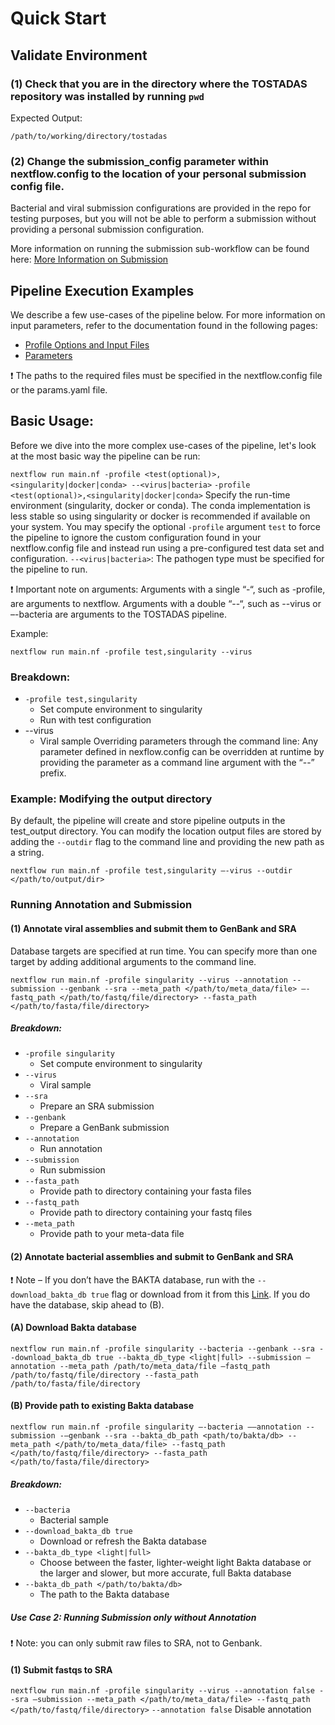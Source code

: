 # Quick Start

## Validate Environment

### (1) Check that you are in the directory where the TOSTADAS repository was installed by running `pwd`

Expected Output:

`/path/to/working/directory/tostadas`

### (2) Change the submission\_config parameter within nextflow.config to the location of your personal submission config file.

Bacterial and viral submission configurations are provided in the repo for testing purposes, but you will not be able to perform a submission without providing a personal submission configuration.

More information on running the submission sub-workflow can be found here: [More Information on Submission](../user-guide/submission_config_guide.md)

## Pipeline Execution Examples

We describe a few use-cases of the pipeline below. For more information on input parameters, refer to the documentation found in the following pages:

*   [Profile Options and Input Files](../user-guide/profile.md)
*   [Parameters](../user-guide/parameters.md)

❗ The paths to the required files must be specified in the nextflow.config file or the params.yaml file.

## Basic Usage:

Before we dive into the more complex use-cases of the pipeline, let's look at the most basic way the pipeline can be run:

`nextflow run main.nf -profile <test(optional)>,<singularity|docker|conda> --<virus|bacteria>` `-profile <test(optional)>,<singularity|docker|conda>` Specify the run-time environment (singularity, docker or conda). The conda implementation is less stable so using singularity or docker is recommended if available on your system. You may specify the optional `-profile` argument `test` to force the pipeline to ignore the custom configuration found in your nextflow.config file and instead run using a pre-configured test data set and configuration. `--<virus|bacteria>`: The pathogen type must be specified for the pipeline to run.

❗ Important note on arguments: Arguments with a single “-“, such as -profile, are arguments to nextflow. Arguments with a double “--“, such as --virus or –-bacteria are arguments to the TOSTADAS pipeline.

Example:

`nextflow run main.nf -profile test,singularity --virus`

### Breakdown:

*   `-profile test,singularity`
    *   Set compute environment to singularity
    *   Run with test configuration
*   \--virus
    *   Viral sample Overriding parameters through the command line: Any parameter defined in nexflow.config can be overridden at runtime by providing the parameter as a command line argument with the “--” prefix.

### Example: Modifying the output directory

By default, the pipeline will create and store pipeline outputs in the test\_output directory. You can modify the location output files are stored by adding the `--outdir` flag to the command line and providing the new path as a string.

`nextflow run main.nf -profile test,singularity –-virus --outdir </path/to/output/dir>`

### Running Annotation and Submission

#### (1) Annotate viral assemblies and submit them to GenBank and SRA

Database targets are specified at run time. You can specify more than one target by adding additional arguments to the command line.

`nextflow run main.nf -profile singularity --virus --annotation --submission --genbank --sra --meta_path </path/to/meta_data/file> –-fastq_path </path/to/fastq/file/directory> --fasta_path </path/to/fasta/file/directory>`

##### Breakdown:

*   `-profile singularity`
    *   Set compute environment to singularity
*   `--virus`
    *   Viral sample
*   `--sra`
    *   Prepare an SRA submission
*   `--genbank`
    *   Prepare a GenBank submission
*   `--annotation`
    *   Run annotation
*   `--submission`
    *   Run submission
*   `--fasta_path`
    *   Provide path to directory containing your fasta files
*   `--fastq_path`
    *   Provide path to directory containing your fastq files
*   `--meta_path`
    *   Provide path to your meta-data file

#### (2) Annotate bacterial assemblies and submit to GenBank and SRA

❗ Note – If you don’t have the BAKTA database, run with the `--download_bakta_db true` flag or download from it from this [Link](https://zenodo.org/records/10522951). If you do have the database, skip ahead to (B).

#### (A) Download Bakta database

`nextflow run main.nf -profile singularity --bacteria --genbank --sra --download_bakta_db true --bakta_db_type <light|full> --submission –annotation --meta_path /path/to/meta_data/file –fastq_path /path/to/fastq/file/directory --fasta_path /path/to/fasta/file/directory`

#### (B) Provide path to existing Bakta database

`nextflow run main.nf -profile singularity –-bacteria ––annotation --submission -–genbank --sra --bakta_db_path <path/to/bakta/db> --meta_path </path/to/meta_data/file> --fastq_path </path/to/fastq/file/directory> --fasta_path </path/to/fasta/file/directory>`

##### Breakdown:

*   `--bacteria`
    *   Bacterial sample
*   `--download_bakta_db true`
    *   Download or refresh the Bakta database
*   `--bakta_db_type <light|full>`
    *   Choose between the faster, lighter-weight light Bakta database or the larger and slower, but more accurate, full Bakta database
*   `--bakta_db_path </path/to/bakta/db>`
    *   The path to the Bakta database

##### Use Case 2: Running Submission only without Annotation

❗ Note: you can only submit raw files to SRA, not to Genbank.

#### (1) Submit fastqs to SRA

`nextflow run main.nf -profile singularity --virus --annotation false --sra –submission --meta_path </path/to/meta_data/file> --fastq_path </path/to/fastq/file/directory>` `--annotation false` Disable annotation
